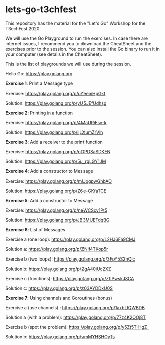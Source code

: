 # lets-go-t3chfest

This repository has the material for the "Let's Go" Workshop for the T3echFest 2020.

We will use the Go Playground to run the exercises. In case there are internet issues, I recommend you to download the CheatSheet and the exercises prior to the session. You can also install the Go binary to run it in your computer (see details in the CheatSheet).

This is the list of playgrounds we will use during the session.

Hello Go: https://play.golang.org

**Exercise 1**: Print a Message type

Exercise: https://play.golang.org/p/uYeeniHpGkf

Solution: https://play.golang.org/p/yU5JEfUdhsg

**Exercise 2**: Printing in a function

Exercise: https://play.golang.org/p/4MaURiFsv-k

Solution: https://play.golang.org/p/ljLXumZrVlh

**Exercise 3**: Add a receiver to the print function

Exercise: https://play.golang.org/p/oDPDSaSDKEN

Solution: https://play.golang.org/p/5u_rgLGY1JM

**Exercise 4**: Add a constructor to Message

Exercise: https://play.golang.org/p/mUogpwGhbAO

Solution: https://play.golang.org/p/Z6e-GKfaTCE

**Exercise 5**: Add a constructor to Message

Exercise: https://play.golang.org/p/neWCScv1Pt5

Solution: https://play.golang.org/p/JB3MUETdqBG

**Exercise 6**: List of Messages

Exercise a (one loop): https://play.golang.org/p/L2HJ6Fa9CMJ

Solution a: https://play.golang.org/p/ZNif4TKop5r

Exercise b (two loops): https://play.golang.org/p/3FpY5S2nQlc

Solution b: https://play.golang.org/p/2gA40iUc2XZ

Exercise c (functions): https://play.golang.org/p/ZfIPwskJ8CA

Solution c: https://play.golang.org/p/z03AYDDxU0S

**Exercise 7**: Using channels and Goroutines (bonus)

Exercise a (use channels) : https://play.golang.org/p/1axbLIQWBDB

Solution a (with a problem): https://play.golang.org/p/77z4K2OOj8T

Exercise b (spot the problem): https://play.golang.org/p/y5Zt5T-HgZ-

Solution b: https://play.golang.org/p/vmMYHSHOyTs

